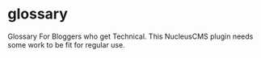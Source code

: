 glossary
========

Glossary For Bloggers who get Technical. This NucleusCMS plugin needs some work to be fit for regular use.
